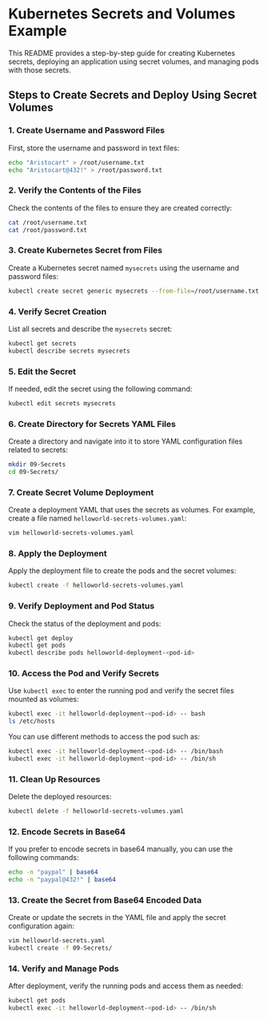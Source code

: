 
# Kubernetes Secrets and Volumes Example

This README provides a step-by-step guide for creating Kubernetes secrets, deploying an application using secret volumes, and managing pods with those secrets.

## Steps to Create Secrets and Deploy Using Secret Volumes

### 1. Create Username and Password Files

First, store the username and password in text files:

```bash
echo "Aristocart" > /root/username.txt  
echo "Aristocart@432!" > /root/password.txt
```

### 2. Verify the Contents of the Files

Check the contents of the files to ensure they are created correctly:

```bash
cat /root/username.txt
cat /root/password.txt
```

### 3. Create Kubernetes Secret from Files

Create a Kubernetes secret named `mysecrets` using the username and password files:

```bash
kubectl create secret generic mysecrets --from-file=/root/username.txt --from-file=/root/password.txt
```

### 4. Verify Secret Creation

List all secrets and describe the `mysecrets` secret:

```bash
kubectl get secrets
kubectl describe secrets mysecrets
```

### 5. Edit the Secret

If needed, edit the secret using the following command:

```bash
kubectl edit secrets mysecrets
```

### 6. Create Directory for Secrets YAML Files

Create a directory and navigate into it to store YAML configuration files related to secrets:

```bash
mkdir 09-Secrets
cd 09-Secrets/
```

### 7. Create Secret Volume Deployment

Create a deployment YAML that uses the secrets as volumes. For example, create a file named `helloworld-secrets-volumes.yaml`:

```bash
vim helloworld-secrets-volumes.yaml
```

### 8. Apply the Deployment

Apply the deployment file to create the pods and the secret volumes:

```bash
kubectl create -f helloworld-secrets-volumes.yaml
```

### 9. Verify Deployment and Pod Status

Check the status of the deployment and pods:

```bash
kubectl get deploy
kubectl get pods
kubectl describe pods helloworld-deployment-<pod-id>
```

### 10. Access the Pod and Verify Secrets

Use `kubectl exec` to enter the running pod and verify the secret files mounted as volumes:

```bash
kubectl exec -it helloworld-deployment-<pod-id> -- bash
ls /etc/hosts
```

You can use different methods to access the pod such as:

```bash
kubectl exec -it helloworld-deployment-<pod-id> -- /bin/bash
kubectl exec -it helloworld-deployment-<pod-id> -- /bin/sh
```

### 11. Clean Up Resources

Delete the deployed resources:

```bash
kubectl delete -f helloworld-secrets-volumes.yaml
```

### 12. Encode Secrets in Base64

If you prefer to encode secrets in base64 manually, you can use the following commands:

```bash
echo -n "paypal" | base64
echo -n "paypal@432!" | base64
```

### 13. Create the Secret from Base64 Encoded Data

Create or update the secrets in the YAML file and apply the secret configuration again:

```bash
vim helloworld-secrets.yaml
kubectl create -f 09-Secrets/
```

### 14. Verify and Manage Pods

After deployment, verify the running pods and access them as needed:

```bash
kubectl get pods
kubectl exec -it helloworld-deployment-<pod-id> -- /bin/sh
```

